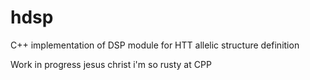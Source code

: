 # hdsp
C++ implementation of DSP module for HTT allelic structure definition

Work in progress jesus christ i'm so rusty at CPP
